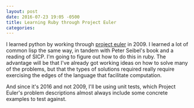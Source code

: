 ```yaml
---
layout: post
date: 2016-07-23 19:05 -0500
title: Learning Ruby through Project Euler
categories: 
---
```


I learned python by working through [project euler](http://projecteuler.net/) in 2009.
I learned a lot of common lisp the same way, in tandem with Peter Seibel's book and
a reading of SICP. I'm going to figure out how to do this in ruby. The advantage
will be that I've already got working ideas on how to solve many of the problems,
but that the types of solutions required really require exercising the edges of the
language that facilitate computation.

And since it's 2016 and not 2009, I'll be using unit tests, which Project Euler's
problem descriptions almost always include some concrete examples to test against.

